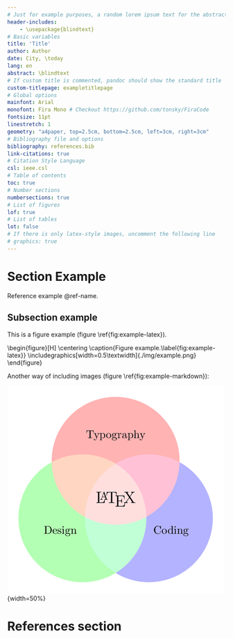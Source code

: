 ```yaml
---
# Just for example purposes, a random lorem ipsum text for the abstract
header-includes:
    - \usepackage{blindtext}
# Basic variables
title: 'Title'
author: Author
date: City, \today
lang: en
abstract: \blindtext
# If custom title is commented, pandoc should show the standard title
custom-titlepage: exampletitlepage
# Global options
mainfont: Arial
monofont: Fira Mono # Checkout https://github.com/tonsky/FiraCode
fontsize: 11pt
linestretch: 1
geometry: "a4paper, top=2.5cm, bottom=2.5cm, left=3cm, right=3cm"
# Bibliography file and options
bibliography: references.bib
link-citations: true
# Citation Style Language
csl: ieee.csl
# Table of contents
toc: true
# Number sections
numbersections: true
# List of figures
lof: true
# List of tables
lot: false
# If there is only latex-style images, uncomment the following line
# graphics: true
---
```


# Section Example

Reference example @ref-name.

## Subsection example

This is a figure example (figure \ref{fig:example-latex}).

\begin{figure}[H]
    \centering
    \caption{Figure example.\label{fig:example-latex}}
    \includegraphics[width=0.5\textwidth]{./img/example.png}
\end{figure}

Another way of including images (figure \ref{fig:example-markdown}):

![Figure example.\label{fig:example-markdown}](./img/example.png){width=50%}

# References section
